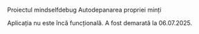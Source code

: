 Proiectul mindselfdebug
Autodepanarea propriei minți

Aplicația nu este încă funcțională.
A fost demarată la 06.07.2025.
